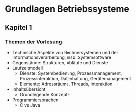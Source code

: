 # Grundlagen Betriebssysteme
## Kapitel 1
### Themen der Vorlesung
* Technische Aspekte von Rechnersystemen und der Informationsverarbeitung, insb. Systemsoftware
* Gegenstände: Strukturen, Abläufe und Dienste
* Laufzeitmodell
	* Dienste: Systembedienung, Prozessmanagement, Prozessinteraktion, Datenhaltung, Gerätemanagement
	* Elemente: Adressräume, Threads, Interaktion
* Inhaltsübersicht
	* Grundlegende Konzepte
* Programmiersprachen
	* C vs Java